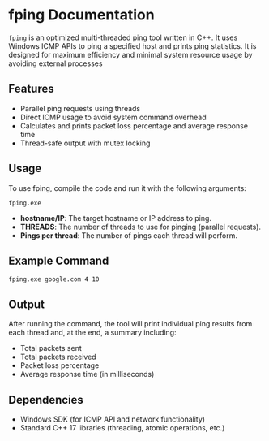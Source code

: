 
fping Documentation
=================================

`fping` is an optimized multi-threaded ping tool written in C++. It uses Windows ICMP APIs to ping a specified host and prints ping statistics.
It is designed for maximum efficiency and minimal system resource usage by avoiding external processes

Features
--------

*   Parallel ping requests using threads
*   Direct ICMP usage to avoid system command overhead
*   Calculates and prints packet loss percentage and average response time
*   Thread-safe output with mutex locking



Usage
-----

To use fping, compile the code and run it with the following arguments:

    fping.exe 

*   **hostname/IP**: The target hostname or IP address to ping.
*   **THREADS**: The number of threads to use for pinging (parallel requests).
*   **Pings per thread**: The number of pings each thread will perform.

Example Command
---------------

    fping.exe google.com 4 10

Output
------

After running the command, the tool will print individual ping results from each thread and, at the end, a summary including:

*   Total packets sent
*   Total packets received
*   Packet loss percentage
*   Average response time (in milliseconds)

Dependencies
------------

*   Windows SDK (for ICMP API and network functionality)
*   Standard C++ 17 libraries (threading, atomic operations, etc.)